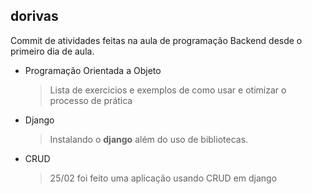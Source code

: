 ## dorivas
Commit de atividades feitas na aula de programação Backend desde o primeiro dia de aula.
 - Programação Orientada a Objeto
   > Lista de exercicios e exemplos de como usar e otimizar o processo de prática
 - Django
   > Instalando o **django** além do uso de bibliotecas.
 - CRUD
   > 25/02 foi feito uma aplicação usando CRUD em django
